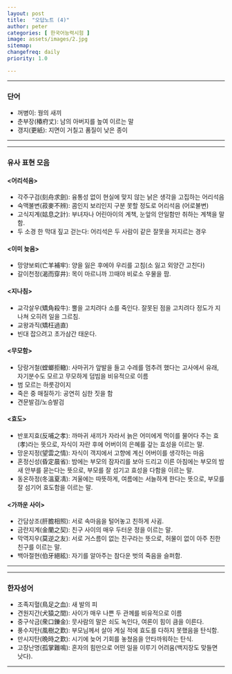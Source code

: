 ```yaml
---
layout: post
title:  "오답노트 (4)"
author: peter
categories: [ 한국어능력시험 ]
image: assets/images/2.jpg
sitemap:
changefreq: daily
priority: 1.0

---
```


---

### 단어 

- 꺼병이: 꿩의 새끼
- 춘부장(椿府丈): 남의 아버지를 높여 이르는 말
- 갱지(更紙): 지면이 거칠고 품질이 낮은 종이

---

---

### 유사 표현 모음

#### <어리석음>
   - 각주구검(刻舟求劍): 융통성 없이 현실에 맞지 않는 낡은 생각을 고집하는 어리석음
   - 숙맥불변(菽麥不辨): 콤인지 보리인지 구분 못할 정도로 어리석음 (어로불변)
   - 고식지계(姑息之計): 부녀자나 어린아이의 계책, 눈앞의 안일함만 취하는 계책을 말함.
   - 두 소경 한 막대 짚고 걷는다: 어리석은 두 사람이 같은 잘못을 저지르는 경우

#### <이미 늦음>
   - 망양보뢰(亡羊補牢): 양을 잃은 후에야 우리를 고침(소 잃고 외양간 고친다)
   - 갈이천정(渴而穿井): 목이 마르니까 끄때야 비로소 우물을 팜.

#### <지나침>
   - 교각살우(矯角殺牛): 뿔을 고치려다 소를 죽인다. 잘못된 점을 고치려다 정도가 지나쳐 오히려 일을 그르침.
   - 교왕과직(矯枉過直)
   - 빈대 잡으려고 초가삼간 태운다.

#### <무모함>
   - 당랑거철(螳螂拒轍): 사마귀가 앞발을 들고 수레를 멈추려 했다는 고사에서 유래, 자기분수도 모르고 무모하게 덤빔을 비유적으로 이름
   - 범 모르는 하룻강이지
   - 죽은 중 매질하기: 공연히 심한 짓을 함
   - 견문발검/노승발검

#### <효도>
   - 반포지효(反哺之孝): 까마귀 새끼가 자라서 늙은 어미에게 먹이를 물어다 주는 효(孝)라는 뜻으로, 자식이 자란 후에 어버이의 은혜를 갚는 효성을 이르는 말.<br>
   - 망운지정(望雲之情): 자식이 객지에서 고향에 계신 어버이를 생각하는 마음
   - 혼정신성(昏定晨省): 밤에는 부모의 잠자리를 보아 드리고 이른 아침에는 부모의 밤새 안부를 묻는다는 뜻으로, 부모를 잘 섬기고 효성을 다함을 이르는 말.
   - 동온하정(冬溫夏凊): 겨울에는 따뜻하게, 여름에는 서늘하게 한다는 뜻으로, 부모를 잘 섬기어 효도함을 이르는 말.

#### <가까운 사이>
   - 간담상조(肝膽相照): 서로 속마음을 털어놓고 친하게 사귐.
   - 금란지계(金蘭之契): 친구 사이의 매우 두터운 정을 이르는 말.
   - 막역지우(莫逆之友): 서로 거스름이 없는 친구라는 뜻으로, 허물이 없이 아주 친한 친구를 이르는 말.
   - 백아절현(伯牙絕絃): 자기를 알아주는 참다운 벗의 죽음을 슬퍼함. 

---
---

### 한자성어

- 조족지혈(鳥足之血): 새 발의 피
- 견원지간(犬猿之間): 사이가 매우 나쁜 두 관께를 비유적으로 이름
- 중구삭금(衆口鑠金): 뭇사람의 말은 쇠도 녹인다, 여론이 힘이 큼을 이른다.
- 풍수지탄(風樹之歎): 부모님께서 살아 계실 적에 효도를 다하지 못했음을 탄식함.
- 만시지탄(晩時之歎): 시기에 늦어 기회를 놓쳤음을 안타까워하는 탄식.
- 고장난명(孤掌難鳴): 혼자의 힘만으로 어떤 일을 이루기 어려움(백지장도 맞들면 낫다).


---
